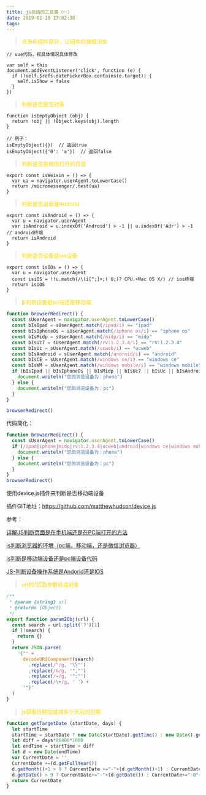 ```yaml
---
title: js总结的工具类（一）
date: 2019-01-10 17:02:38
tags:
---
```


> <font color="gold">点击非组件部分，让组件的弹框消失</font>

```
// vue代码，视具体情况具体修改

var self = this
document.addEventListener('click', function (e) {
  if (!self.$refs.datePickerBox.contains(e.target)) {
    self.isShow = false
  }
})

```

> <font color="gold">判断是否是空对象</font>

```
function isEmptyObject (obj) {
  return !obj || !Object.keys(obj).length
}

// 例子：
isEmptyObject({})  // 返回true
isEmptyObject({'0': 'a'})  // 返回false
```

> <font color="gold">判断是否是微信打开的页面</font>
```
export const isWeixin = () => {
  var ua = navigator.userAgent.toLowerCase()
  return /micromessenger/.test(ua)
}
```

> <font color="gold">判断是否设备是Android</font>
```
export const isAndroid = () => {
  var u = navigator.userAgent
  var isAndroid = u.indexOf('Android') > -1 || u.indexOf('Adr') > -1  // android终端
  return isAndroid
}
```

> <font color="gold">判断是否设备是ios设备</font>
```
export const isIOs = () => {
  var u = navigator.userAgent
  const isiOS = !!u.match(/\(i[^;]+;( U;)? CPU.+Mac OS X/) // ios终端
  return isiOS
}
```

> <font color="gold">js判断设备是pc端还是移动端</font>
```js
function browserRedirect() {
  const sUserAgent = navigator.userAgent.toLowerCase()
  const bIsIpad = sUserAgent.match(/ipad/i) == "ipad"
  const bIsIphoneOs = sUserAgent.match(/iphone os/i) == "iphone os"
  const bIsMidp = sUserAgent.match(/midp/i) == "midp"
  const bIsUc7 = sUserAgent.match(/rv:1.2.3.4/i) == "rv:1.2.3.4"
  const bIsUc = sUserAgent.match(/ucweb/i) == "ucweb"
  const bIsAndroid = sUserAgent.match(/android/i) == "android"
  const bIsCE = sUserAgent.match(/windows ce/i) == "windows ce"
  const bIsWM = sUserAgent.match(/windows mobile/i) == "windows mobile"
  if (bIsIpad || bIsIphoneOs || bIsMidp || bIsUc7 || bIsUc || bIsAndroid || bIsCE || bIsWM) {
    document.writeln("您的浏览设备为：phone")
  } else {
    document.writeln("您的浏览设备为：pc")
  }
}

browserRedirect()
```
代码简化：
```js
function browserRedirect() {
  const sUserAgent = navigator.userAgent.toLowerCase()
  if (/ipad|iphone|midp|rv:1.2.3.4|ucweb|android|windows ce|windows mobile/.test(sUserAgent)) {
    document.writeln("您的浏览设备为：phone")
  } else {
    document.writeln("您的浏览设备为：pc")
  }
}
browserRedirect()
```
使用device.js插件来判断是否移动端设备

插件GIT地址：https://github.com/matthewhudson/device.js

参考：

[详解JS判断页面是在手机端还是在PC端打开的方法](https://www.jb51.net/article/160272.htm)

[js判断浏览器的环境（pc端，移动端，还是微信浏览器）](https://www.jb51.net/article/178066.htm)

[js判断是移动端设备还是pc端设备代码](https://www.51xuediannao.com/javascript/jspdsyddsbhspcdsbdm_996.html)

[JS-判断设备操作系统是Andorid还是IOS](https://blog.csdn.net/wang704987562/article/details/85227319)

> <font color="gold">url的?后面参数转成对象</font>
```js
/**
 * @param {string} url
 * @returns {Object}
 */
export function param2Obj(url) {
  const search = url.split('?')[1]
  if (!search) {
    return {}
  }
  return JSON.parse(
    '{"' +
      decodeURIComponent(search)
        .replace(/"/g, '\\"')
        .replace(/&/g, '","')
        .replace(/=/g, '":"')
        .replace(/\+/g, ' ') +
      '"}'
  )
}
```

> <font color="gold">js获取日期加或减多少天后的日期</font>
```js
function getTargetDate (startDate, days) {
  let startTime
  startTime = startDate ? new Date(startDate).getTime() : new Date().getTime()
  let diff = days*86400*1000
  let endTime = startTime + diff
  let d = new Date(endTime)
  var CurrentDate = ''
  CurrentDate +=(d.getFullYear())
  d.getMonth()+1 > 9 ? CurrentDate +="-"+(d.getMonth()+1) : CurrentDate +="-0"+(d.getMonth()+1)
  d.getDate() > 9 ? CurrentDate+="-"+(d.getDate()) : CurrentDate+="-0"+(d.getDate())
  return CurrentDate
}
```